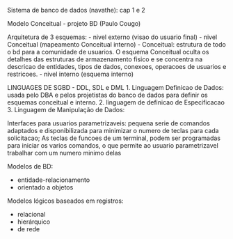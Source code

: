 Sistema de banco de dados (navathe): cap 1 e 2

Modelo Conceitual - projeto BD (Paulo Cougo)

Arquitetura de 3 esquemas:
    - nivel externo (visao do usuario final)
    - nivel Conceitual (mapeamento Conceitual interno)
        - Conceitual: estrutura de todo o bd para a comunidade de usuarios. O esquema Conceitual oculta os detalhes das estruturas de armazenamento fisico e se concentra na descricao de entidades, tipos de dados, conexoes, operacoes de usuarios e restricoes.
    - nivel interno (esquema interno)

LINGUAGES DE SGBD
    - DDL, SDL e DML
        1. Linguagem Definicao de Dados: usada pelo DBA e pelos projetistas do banco de dados para definir os esquemas conceitual e interno.
        2. linguagem de definicao de Especificacao
        3. Linguagem de Manipulação de Dados:

Interfaces para usuarios parametrizaveis:
    pequena serie de comandos adaptados e disponibilizada para minimizar o numero de teclas para cada solicitacao; As teclas de funcoes de um terminal, podem ser programadas para iniciar os varios comandos, o que permite ao usuario parametrizavel trabalhar com um numero minimo delas

Modelos de BD:
- entidade-relacionamento
- orientado a objetos

Modelos lógicos baseados em registros:
- relacional
- hierárquico
- de rede



